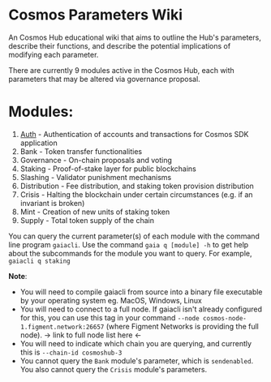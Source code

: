 # Cosmos Parameters Wiki
An Cosmos Hub educational wiki that aims to outline the Hub's parameters, describe their functions, and describe the potential implications of modifying each parameter.

There are currently 9 modules active in the Cosmos Hub, each with parameters that may be altered via governance proposal.

# Modules:
1. [Auth](/auth.md) - Authentication of accounts and transactions for Cosmos SDK application
2. Bank - Token transfer functionalities
3. Governance - On-chain proposals and voting
4. Staking - Proof-of-stake layer for public blockchains
5. Slashing - Validator punishment mechanisms
6. Distribution - Fee distribution, and staking token provision distribution
7. Crisis - Halting the blockchain under certain circumstances (e.g. if an invariant is broken)
8. Mint - Creation of new units of staking token
9. Supply - Total token supply of the chain

You can query the current parameter(s) of each module with the command line program `gaiacli`. Use the command `gaia q [module] -h` to get help about the subcommands for the module you want to query. For example, `gaiacli q staking `

**Note**:
- You will need to compile gaiacli from source into a binary file executable by your operating system eg. MacOS, Windows, Linux
- You will need to connect to a full node. If gaiacli isn't already configured for this, you can use this tag in your command `--node cosmos-node-1.figment.network:26657` (where Figment Networks is providing the full node). -> link to full node list here <-
- You will need to indicate which chain you are querying, and currently this is `--chain-id cosmoshub-3`
- You cannot query the `Bank` module's parameter, which is `sendenabled`. You also cannot query the `Crisis` module's parameters.
